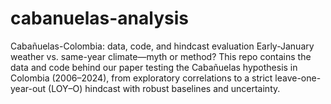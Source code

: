 # cabanuelas-analysis
Cabañuelas-Colombia: data, code, and hindcast evaluation  Early-January weather vs. same-year climate—myth or method? This repo contains the data and code behind our paper testing the Cabañuelas hypothesis in Colombia (2006–2024), from exploratory correlations to a strict leave-one-year-out (LOY–O) hindcast with robust baselines and uncertainty.
